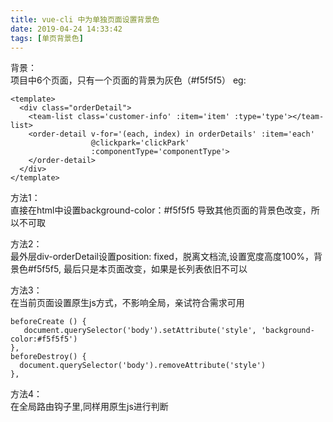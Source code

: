 ```yaml
---
title: vue-cli 中为单独页面设置背景色
date: 2019-04-24 14:33:42
tags: [单页背景色]
---
```

背景：  
项目中6个页面，只有一个页面的背景为灰色（#f5f5f5）
eg: 
```
<template>
  <div class="orderDetail">
    <team-list class='customer-info' :item='item' :type='type'></team-list>
    <order-detail v-for='(each, index) in orderDetails' :item='each' 
                  @clickpark='clickPark' 
                  :componentType='componentType'>
    </order-detail>
  </div>
</template>
```
<!--more-->
方法1：  
直接在html中设置background-color：#f5f5f5
导致其他页面的背景色改变，所以不可取

方法2：  
最外层div-orderDetail设置position: fixed，脱离文档流,设置宽度高度100%，背景色#f5f5f5,
最后只是本页面改变，如果是长列表依旧不可以

方法3：  
在当前页面设置原生js方式，不影响全局，亲试符合需求可用
```
beforeCreate () {
   document.querySelector('body').setAttribute('style', 'background-color:#f5f5f5')
},
beforeDestroy() {
  document.querySelector('body').removeAttribute('style')
},
```

方法4：  
在全局路由钩子里,同样用原生js进行判断


